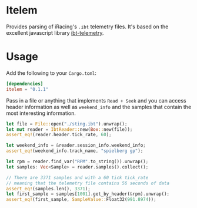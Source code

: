 # Itelem

Provides parsing of iRacing's `.ibt` telemetry files. It's based on the excellent javascript library [ibt-telemetry](https://github.com/SkippyZA/ibt-telemetry).

# Usage
Add the following to your `Cargo.toml`:
```toml
[dependencies]
itelem = "0.1.1"
```
Pass in a file or anything that implements `Read + Seek` and you can access header information as well as `weekend_info` and the samples that contain the most interesting information.
```rust
let file = File::open("./sting.ibt").unwrap();
let mut reader = IbtReader::new(Box::new(file));
assert_eq!(reader.header.tick_rate, 60);

let weekend_info = &reader.session_info.weekend_info;
assert_eq!(weekend_info.track_name, "spielberg gp");

let rpm = reader.find_var("RPM".to_string()).unwrap();
let samples: Vec<Sample> = reader.samples().collect();

// There are 3371 samples and with a 60 tick tick_rate
// meaning that the telemetry file contains 56 seconds of data
assert_eq!(samples.len(), 3371);
let first_sample = samples[1001].get_by_header(&rpm).unwrap();
assert_eq!(first_sample, SampleValue::Float32(991.8974));
```
